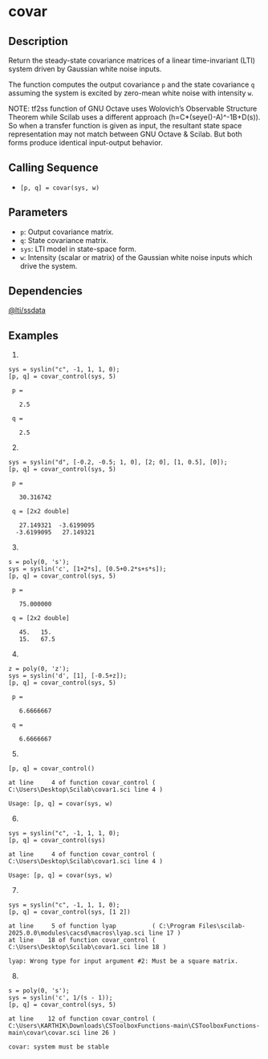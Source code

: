 # covar

## Description
Return the steady-state covariance matrices of a linear time-invariant (LTI) system driven by Gaussian white noise inputs.

The function computes the output covariance `p` and the state covariance `q` assuming the system is excited by zero-mean white noise with intensity `w`.

NOTE: tf2ss function of GNU Octave uses Wolovich’s Observable Structure Theorem while Scilab uses a different approach (h=C*(seye()-A)^-1B+D(s)). So when a transfer function is given as input, the resultant state space representation may not match between GNU Octave & Scilab. But both forms produce identical input-output behavior.

## Calling Sequence
- `[p, q] = covar(sys, w)`

## Parameters
- `p`: Output covariance matrix.
- `q`: State covariance matrix.
- `sys`: LTI model in state-space form.
- `w`: Intensity (scalar or matrix) of the Gaussian white noise inputs which drive the system.

## Dependencies
[@lti/ssdata](https://github.com/akash-sankar/CSToolboxFunctions/tree/main/%40lti%20ssdata)

## Examples
1.
```
sys = syslin("c", -1, 1, 1, 0);
[p, q] = covar_control(sys, 5)
```
```
 p = 

   2.5

 q = 

   2.5
```
2.
```
sys = syslin("d", [-0.2, -0.5; 1, 0], [2; 0], [1, 0.5], [0]);
[p, q] = covar_control(sys, 5)
```
```
 p = 

   30.316742

 q = [2x2 double]

   27.149321  -3.6199095
  -3.6199095   27.149321
```

3.
```
s = poly(0, 's');
sys = syslin('c', [1+2*s], [0.5+0.2*s+s*s]);
[p, q] = covar_control(sys, 5)
```
```
 p = 

   75.000000

 q = [2x2 double]

   45.   15. 
   15.   67.5
```

4.
```
z = poly(0, 'z');
sys = syslin('d', [1], [-0.5+z]);
[p, q] = covar_control(sys, 5)
```
```
 p = 

   6.6666667

 q = 

   6.6666667
```

5.
```
[p, q] = covar_control()
```
```
at line     4 of function covar_control ( C:\Users\Desktop\Scilab\covar1.sci line 4 )

Usage: [p, q] = covar(sys, w)
```

6.
```
sys = syslin("c", -1, 1, 1, 0);
[p, q] = covar_control(sys)
```
```
at line     4 of function covar_control ( C:\Users\Desktop\Scilab\covar1.sci line 4 )

Usage: [p, q] = covar(sys, w)
```

7.
```
sys = syslin("c", -1, 1, 1, 0);
[p, q] = covar_control(sys, [1 2])
```
```
at line     5 of function lyap          ( C:\Program Files\scilab-2025.0.0\modules\cacsd\macros\lyap.sci line 17 )
at line    18 of function covar_control ( C:\Users\Desktop\Scilab\covar1.sci line 18 )

lyap: Wrong type for input argument #2: Must be a square matrix.
```

8.
```
s = poly(0, 's');
sys = syslin('c', 1/(s - 1));
[p, q] = covar_control(sys, 5)
```
```
at line    12 of function covar_control ( C:\Users\KARTHIK\Downloads\CSToolboxFunctions-main\CSToolboxFunctions-main\covar\covar.sci line 26 )

covar: system must be stable
```
